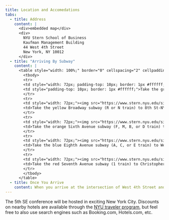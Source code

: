 ```yaml
---
title: Location and Accomedations
tabs: 
  - title: Address
    content: |
      <div>embedded map</div>
      <div>
        NYU Stern School of Business  
        Kaufman Management Building  
        44 West 4th Street  
        New York, NY 10012
      </div>
  - title: "Arriving By Subway"
    content: | 
      <table style="width: 100%;" border="0" cellspacing="2" cellpadding="2" align="left">
        <tbody>
        <tr>
        <td style="width: 72px; padding-top: 10px; border: 1px #ffffff;"><img src="https://www.stern.nyu.edu/sites/default/files/assets/images/6_shad.jpg" border="0" alt="6 train" width="36" height="37"></td>
        <td style="padding-top: 10px; border: 1px #ffffff;">Take the green  Lexington Avenue subway (6 train) to Astor Place Station. Go west on  Astor Place to Broadway. Turn left (south) on Broadway and walk to West  Fourth Street. Turn right (west) on West Fourth Street and walk to  Washington Square East. Turn left into the courtyard. NYU Stern will be  on your left.</td>
        </tr>
        <tr>
        <td style="width: 72px;"><img src="https://www.stern.nyu.edu/sites/default/files/assets/images/n_shad.jpg" border="0" alt="N train" width="36" height="37"><img class="selected" src="https://www.stern.nyu.edu/sites/default/files/assets/images/r_shad.jpg" border="0" alt="R train" width="36" height="37"></td>
        <td>Take the yellow Broadway subway (R or N train) to 8th St-NYU  Station. At Broadway, walk south to West Fourth Street. Turn right  (west) on West Fourth Street and walk to Washington Square East. Turn  left into the courtyard. NYU Stern will be on your left.</td>
        </tr>
        <tr>
        <td style="width: 72px;"><img src="https://www.stern.nyu.edu/sites/default/files/assets/images/f_shad.jpg" border="0" alt="F train" width="36" height="37"><img class="selected" src="https://www.stern.nyu.edu/sites/default/files/assets/images/m_shad.jpg" border="0" alt="M train" width="36" height="37"><img src="https://www.stern.nyu.edu/sites/default/files/assets/images/b_shad.jpg" border="0" alt="B train" width="36" height="37"><img src="https://www.stern.nyu.edu/sites/default/files/assets/images/d_shad.jpg" border="0" alt="D train" width="36" height="37"></td>
        <td>Take the orange Sixth Avenue subway (F, M, B, or D train) to West  4th Street Station. Walk east on West Fourth Street walk to  WashingtonSquare East. Turn right into the courtyard. NYU Stern will be  on your left.</td>
        </tr>
        <tr>
        <td style="width: 72px;"><img src="https://www.stern.nyu.edu/sites/default/files/assets/images/a_shad.jpg" border="0" alt="A train" width="36" height="37"><img src="https://www.stern.nyu.edu/sites/default/files/assets/images/c_shad.jpg" border="0" alt="C train" width="36" height="37"><img src="https://www.stern.nyu.edu/sites/default/files/assets/images/e_shad.jpg" border="0" alt="E train" width="36" height="37"></td>
        <td>Take the blue Eighth Avenue subway (A, C, or E train) to West 4th  Street Station. Walk east on West Fourth Street to Washington Square  East. Turn right into the courtyard. NYU Stern will be on your left.</td>
        </tr>
        <tr>
        <td style="width: 72px;"><img src="https://www.stern.nyu.edu/sites/default/files/assets/images/1_shad.jpg" border="0" alt="1 train" width="36" height="37"></td>
        <td>Take the red Seventh Avenue subway (1 train) to Christopher  Street-Sheridan Square Station. Walk east on Christopher Street to West  Fourth Street. Continue east on West Fourth Street to Washington Square  East. Turn right into the courtyard. NYU Stern will be on your left.</td>
        </tr>
        </tbody>
      </table>
  - title: Once You Arrive
    content: When you arrive at the intersection of West 4th Street and Greene Street, you will be in front of Stern's Gould Plaza. Head to the Henry Kaufman Management Center, located at 44 West Fourth Street.
---
```

The 5th SE conference will be hosted in exciting New York City. Discounts on nearby hotels are available through the [NYU traveler program](http://www.nyu.edu/life/travel-and-transportation/nyu-traveler/discounts.html), but feel free to also use search engines such as Booking.com, Hotels.com, etc.





